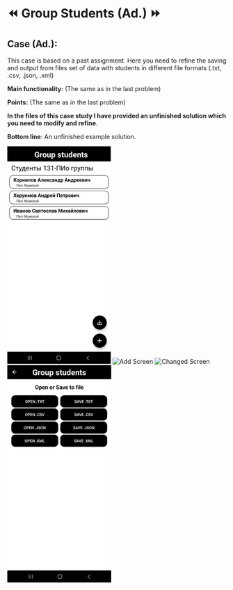 # ⏪ **Group Students (Ad.)** ⏩
## **Case (Ad.)**: 
This case is based on a past assignment. 
Here you need to refine the saving and output from files set of data 
with students in different file formats (.txt, .csv, .json, .xml)

**Main functionality:** 
(The same as in the last problem)

**Points:**
(The same as in the last problem)

**In the files of this case study I have provided an unfinished solution which you need to modify and refine**.

**Bottom line**: An unfinished example solution.

![Main Screen](https://github.com/Alex-tech-it/Android-EducationProjects/blob/main/Img/AES%20Files_2.jpg)
![Add Screen](https://github.com/Alex-tech-it/Android-PetProjects/blob/main/Img/AndroidEducationDataState%20Add%20Screen.jpg)
![Changed Screen](https://github.com/Alex-tech-it/Android-PetProjects/blob/main/Img/AndroidEducationDataState%20Changed%20Screen.jpg)
![Save - Open](https://github.com/Alex-tech-it/Android-EducationProjects/blob/main/Img/AES%20Files_1.jpg)


